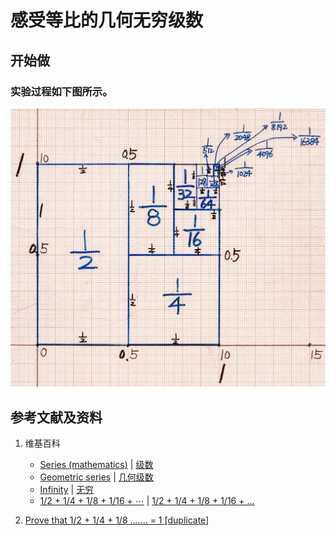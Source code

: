 # 感受等比的几何无穷级数

## 开始做

### 实验过程如下图所示。

![](/images/无穷级数/感受等比的几何无穷级数/1a1.jpg)

## 参考文献及资料

1. 维基百科
	- [Series (mathematics)](https://en.wikipedia.org/wiki/Series_(mathematics)) | [级数](https://zh.wikipedia.org/wiki/级数) 
	- [Geometric series](https://en.wikipedia.org/wiki/Geometric_series) | [几何级数](https://zh.wikipedia.org/wiki/几何级数) 
	- [Infinity](https://en.wikipedia.org/wiki/Infinity) | [无穷](https://zh.wikipedia.org/wiki/无穷) 
	- [1/2 + 1/4 + 1/8 + 1/16 + ⋯](https://en.wikipedia.org/wiki/1/2_%2B_1/4_%2B_1/8_%2B_1/16_%2B_%E2%8B%AF) | [1/2 + 1/4 + 1/8 + 1/16 + …](https://zh.wikipedia.org/wiki/1/2_%2B_1/4_%2B_1/8_%2B_1/16_%2B_%E2%80%A6) 

2. [Prove that 1/2 + 1/4 + 1/8 ....... = 1 [duplicate]](https://math.stackexchange.com/questions/2777959/prove-that-1-2-1-4-1-8-1)
